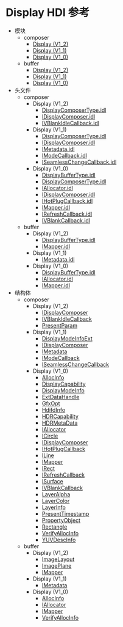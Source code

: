 # Display HDI 参考

- 模块
  - composer 
    - [Display (V1_2)](index_composer_display_v12.md) 
    - [Display (V1_1)](_display_v11.md)
    - [Display (V1_0)](_display_v10.md)
  - buffer
    - [Display (V1_2)](index_buffer_display_v13.md)
    - [Display (V1_1)](index_buffer_display_v11.md)
    - [Display (V1_0)](index_buffer_display_v10.md)
- 头文件
  - composer
    - Display (V1_2)
      - [DisplayComposerType.idl](files_composer_display_v12_display_composer_type_8idl.md)
      - [IDisplayComposer.idl](files_composer_display_v12_i_display_composer_8idl.md)
      - [IVBlankIdleCallback.idl](files_composer_display_v12_i_v_blank_idle_callback_8idl.md)
    - Display (V1_1)
      - [DisplayComposerType.idl](_display_composer_type_8idl_v11.md)
      - [IDisplayComposer.idl](_i_display_composer_8idl_v11.md)
      - [IMetadata.idl](_i_metadata_8idl_v11.md)
      - [IModeCallback.idl](_i_mode_callback_8idl_v11.md)
      - [ISeamlessChangeCallback.idl](_i_seamless_change_callback_8idl_v11.md)
    - Display (V1_0)
      - [DisplayBufferType.idl](_display_buffer_type_8idl_v10.md)
      - [DisplayComposerType.idl](_display_composer_type_8idl_v10.md)
      - [IAllocator.idl](_i_allocator_8idl_v10.md)
      - [IDisplayComposer.idl](_i_display_composer_8idl_v10.md)
      - [IHotPlugCallback.idl](_i_hot_plug_callback_8idl_v10.md)
      - [IMapper.idl](_i_mapper_8idl_v10.md)
      - [IRefreshCallback.idl](_i_refresh_callback_8idl_v10.md)
      - [IVBlankCallback.idl](_i_v_blank_callback_8idl_v10.md)
  - buffer
    - Display (V1_2)
      - [DisplayBufferType.idl](files_buffer_display_v12_display_buffer_type_8idl.md)
      - [IMapper.idl](files_buffer_display_v12_i_mapper_8idl.md)
    - Display (V1_1)
        - [IMetadata.idl](files_buffer_display_v11_i_metadata_8idl.md)
    - Display (V1_0)
        - [DisplayBufferType.idl](files_buffer_display_v10_display_buffer_type_8idl.md)
        - [IAllocator.idl](files_buffer_display_v10_i_allocator_8idl.md)
        - [IMapper.idl](files_buffer_display_v10_i_mapper_8idl.md)
- 结构体
  - composer 
    - Display (V1_2)
      - [IDisplayComposer](annotated_composer_display_v12_interface_i_display_composer.md)
      - [IVBlankIdleCallback](annotated_composer_display_v12_interface_i_v_blank_idle_callback.md)
      - [PresentParam](annotated_composer_display_v12_present_param.md)
    - Display (V1_1)
      - [DisplayModeInfoExt](_display_mode_info_ext_v11.md)
      - [IDisplayComposer](interface_i_display_composer_v11.md)
      - [IMetadata](interface_i_metadata_v11.md)
      - [IModeCallback](interface_i_mode_callback_v11.md)
      - [ISeamlessChangeCallback](interface_i_seamless_change_callback_v11.md)
    - Display (V1_0)
      - [AllocInfo](_alloc_info_v10.md)
      - [DisplayCapability](_display_capability_v10.md)
      - [DisplayModeInfo](_display_mode_info_v10.md)
      - [ExtDataHandle](_ext_data_handle_v10.md)
      - [GfxOpt](_gfx_opt_v10.md)
      - [HdifdInfo](_hdifd_info_v10.md)
      - [HDRCapability](_h_d_r_capability_v10.md)
      - [HDRMetaData](_h_d_r_meta_data_v10.md)
      - [IAllocator](interface_i_allocator_v10.md)
      - [ICircle](_i_circle_v10.md)
      - [IDisplayComposer](interface_i_display_composer_v10.md)
      - [IHotPlugCallback](interface_i_hot_plug_callback_v10.md)
      - [ILine](_i_line_v10.md)
      - [IMapper](interface_i_mapper_v10.md)
      - [IRect](_i_rect_v10.md)
      - [IRefreshCallback](interface_i_refresh_callback_v10.md)
      - [ISurface](_i_surface_v10.md)
      - [IVBlankCallback](interface_i_v_blank_callback_v10.md)
      - [LayerAlpha](_layer_alpha_v10.md)
      - [LayerColor](_layer_color_v10.md)
      - [LayerInfo](_layer_info_v10.md)
      - [PresentTimestamp](_present_timestamp_v10.md)
      - [PropertyObject](_property_object_v10.md)
      - [Rectangle](_rectangle_v10.md)
      - [VerifyAllocInfo](_verify_alloc_info_v10.md)
      - [YUVDescInfo](_y_u_v_desc_info_v10.md)
  - buffer
    - Display (V1_2)
      - [ImageLayout](annotated_buffer_display_v12_image_layout.md)
      - [ImagePlane](annotated_buffer_display_v12_image_plane.md)
      - [IMapper](annotated_buffer_display_v12_interface_i_mapper.md)
    - Display (V1_1)
      - [IMetadata](annotated_buffer_display_v11_interface_i_metadata.md)
    - Display (V1_0)
      - [AllocInfo](annotated_buffer_display_v10_alloc_info.md)
      - [IAllocator](annotated_buffer_display_v10_interface_i_allocator.md)
      - [IMapper](annotated_buffer_display_v10_interface_i_mapper.md)
      - [VerifyAllocInfo](annotated_buffer_display_v10_verify_alloc_info.md)
       